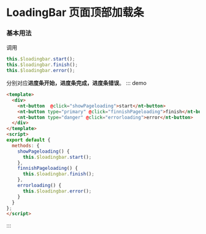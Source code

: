 
<script>
export default {
  methods: {
    showPageloading() {
      this.$loadingbar.start();
    },
    finnishPageloading() {
      this.$loadingbar.finish();
    },
    errorloading() {
      this.$loadingbar.error();
    }
  }
};
</script>



# LoadingBar 页面顶部加载条

### 基本用法

调用

```javascript
this.$loadingbar.start();
this.$loadingbar.finish();
this.$loadingbar.error();
```

分别对应**进度条开始，进度条完成，进度条错误**。
::: demo 
```html
<template>
  <div>
    <nt-button  @click="showPageloading">start</nt-button>
    <nt-button type="primary" @click="finnishPageloading">finish</nt-button>
    <nt-button type="danger" @click="errorloading">error</nt-button>
  </div>
</template>
<script>
export default {
  methods: {
    showPageloading() {
      this.$loadingbar.start();
    },
    finnishPageloading() {
      this.$loadingbar.finish();
    },
    errorloading() {
      this.$loadingbar.error();
    }
  }
};
</script>

```
:::
